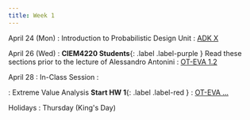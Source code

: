 ```yaml
---
title: Week 1
---
```


April 24 (Mon)
: Introduction to Probabilistic Design Unit
  : [ADK X](#)

April 26 (Wed)
: **CIEM4220 Students**{: .label .label-purple } Read these sections prior to the lecture of Alessandro Antonini
  : [OT-EVA 1.2](https://tudelft-citg.github.io/HOS-prob-design/EVA/RT.html)

April 28
: In-Class Session
  : 

 
: Extreme Value Analysis **Start HW 1**{: .label .label-red }
  : [OT-EVA ...](#)

Holidays
: Thursday (King's Day)
